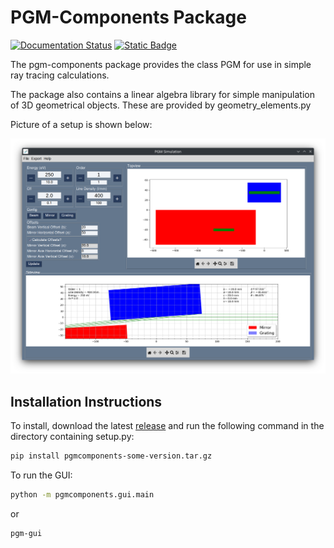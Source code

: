 # PGM-Components Package
[![Documentation Status](https://readthedocs.org/projects/pgmcomponents/badge/?version=latest)](https://pgmcomponents.readthedocs.io/en/latest/?badge=latest)
[![Static Badge](https://img.shields.io/badge/stable-v0.2-blue)](https://github.com/patrickwang27/pgmcomponents/releases)

The pgm-components package provides the class PGM for use in simple ray tracing calculations.

The package also contains a linear algebra library for simple manipulation of 3D geometrical objects. These are provided by geometry_elements.py


Picture of a setup is shown below:

![Simple pgm diagram](gui.png "PGM-Components Demo")

## Installation Instructions

To install, download the latest [release](https://github.com/patrickwang27/pgmcomponents/releases) and run the following command in the directory containing setup.py:

```bash
pip install pgmcomponents-some-version.tar.gz
```
To run the GUI:
```bash
python -m pgmcomponents.gui.main
```
or
```bash
pgm-gui
```

